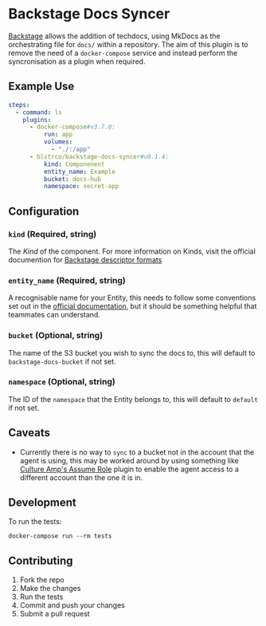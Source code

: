 # Backstage Docs Syncer

[Backstage](https://backstage.io/) allows the addition of techdocs, using
MkDocs as the orchestrating file for `docs/` within a repository. The aim of
this plugin is to remove the need of a `docker-compose` service and instead
perform the syncronisation as a plugin when required.

## Example Use

```yaml
steps:
  - command: ls
    plugins:
      - docker-compose#v3.7.0:
          run: app
          volumes:
            - "./:/app"
      - blstrco/backstage-docs-syncer#v0.1.4:
          kind: Componenent
          entity_name: Example
          bucket: docs-hub
          namespace: secret-app
```

## Configuration

### `kind` (Required, string)

The _Kind_ of the component. For more information on Kinds, visit the official
documention for [Backstage descriptor
formats](https://backstage.io/docs/features/software-catalog/descriptor-format)

### `entity_name` (Required, string)

A recognisable name for your Entity, this needs to follow some conventions set
out in the [official
documentation](https://backstage.io/docs/features/software-catalog/descriptor-format#name-required), but it should be something helpful that
teammates can understand.

### `bucket` (Optional, string)

The name of the S3 bucket you wish to sync the docs to, this will default to
`backstage-docs-bucket` if not set.

### `namespace` (Optional, string)

The ID of the `namespace` that the Entity belongs to, this will default to
`default` if not set.

## Caveats

- Currently there is no way to `sync` to a bucket not in the account that the agent is using, this may be worked around by using something like [Culture Amp's Assume Role](https://github.com/cultureamp/aws-assume-role-buildkite-plugin) plugin to enable the agent access to a different account than the one it is in.

## Development

To run the tests:

```shell
docker-compose run --rm tests
```

## Contributing

1. Fork the repo
2. Make the changes
3. Run the tests
4. Commit and push your changes
5. Submit a pull request
